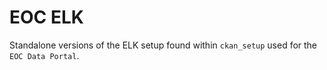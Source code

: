 # EOC ELK

Standalone versions of the ELK setup found within `ckan_setup` used for the `EOC Data Portal`.
